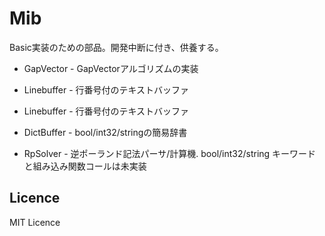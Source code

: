 # Mib

Basic実装のための部品。開発中断に付き、供養する。

- GapVector - GapVectorアルゴリズムの実装
- Linebuffer - 行番号付のテキストバッファ
- Linebuffer - 行番号付のテキストバッファ
- DictBuffer - bool/int32/stringの簡易辞書

- RpSolver - 逆ポーランド記法パーサ/計算機. bool/int32/string キーワードと組み込み関数コールは未実装


## Licence

MIT Licence
